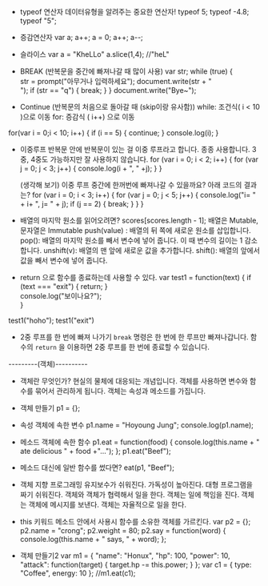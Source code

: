 - typeof 연산자
  데이터유형을 알려주는 중요한 연산자!
  typeof 5;
  typeof -4.8;
  typeof "5";

- 증감연산자
  var a;
  a++;
  a = 0;
  a++;
  a--;

- 슬라이스
  var a = "KheLLo"
  a.slice(1,4); //"heL"

- BREAK (반복문을 중간에 빠져나갈 때 많이 사용)
  var str;
  while (true) {  
   str = prompt("아무거나 입력하세요");
  document.write(str + "<br>");
  if (str == "q") {
  break;
  }
  }
  document.write("Bye~");

- Continue (반복문의 처음으로 돌아갈 때 (skip이랑 유사함))
  while: 조건식( i < 10 )으로 이동
  for: 증감식 ( i++) 으로 이동

for(var i = 0;i < 10; i++) {
if (i == 5) {
continue;
}
console.log(i);
}

- 이중루프
  반복문 안에 반복문이 있는 걸 이중 루프라고 합니다. 종종 사용합니다. 3중, 4중도 가능하지만 잘 사용하지 않습니다.
  for (var i = 0; i < 2; i++) {
  for (var j = 0; j < 3; j++) {
  console.log(i + ", " +j);
  }
  }

  (생각해 보기) 이중 루프 중간에 한꺼번에 빠져나갈 수 있을까요? 아래 코드의 결과는?
  for (var i = 0; i < 3; i++) {
  for (var j = 0; j < 5; j++) {
  console.log("i= " + i+ ", j= " + j);
  if (j == 2) {
  break; }
  }
  }

- 배열의 마지막 원소를 읽어오려면?
  scores[scores.length - 1];
  배열은 Mutable, 문자열은 Immutable
  push(value) : 배열의 뒤 쪽에 새로운 원소를 삽입합니다.
  pop(): 배열의 마지막 원소를 빼서 변수에 넣어 줍니다. 이 때 변수의 길이는 1 감소합니다.
  unshift(v): 배열의 맨 앞에 새로운 값을 추가합니다.
  shift(): 배열의 앞에서 값을 빼서 변수에 넣어 줍니다.

- return 으로 함수를 종료하는데 사용할 수 있다.
  var test1 = function(text) {
  if (text === "exit") {
  return;
  }  
   console.log("보이나요?");  
  }

test1("hoho");
test1("exit")

- 2중 루프를 한 번에 빠져 나가기
  `break` 명령은 한 번에 한 루프만 빠져나갑니다.
  함수의 `return` 을 이용하면 2중 루프를 한 번에 종료할 수 있습니다.

---------(객체)----------

- 객체란 무엇인가?
  현실의 물체에 대응되는 개념입니다.
  객체를 사용하면 변수와 함수를 묶어서 관리하게 됩니다.
  객체는 속성과 메소드를 가집니다.

- 객체 만들기
  p1 = {};

- 속성
  객체에 속한 변수
  p1.name = "Hoyoung Jung";
  console.log(p1.name);

- 메소드
  객체에 속한 함수
  p1.eat = function(food) {
  console.log(this.name + " ate delicious " + food +"...");
  };
  p1.eat("Beef");

- 메소드 대신에 일반 함수를 썼다면?
  eat(p1, "Beef");

- 객체 지향 프로그래밍
  유지보수가 쉬워진다.
  가독성이 높아진다.
  대형 프로그램을 짜기 쉬워진다.
  객체와 객체가 협력해서 일을 한다.
  객체는 일에 책임을 진다.
  객체는 객체에 메시지를 보낸다.
  객체는 자율적으로 일을 한다.

- this 키워드
  메소드 안에서 사용시 함수를 소유한 객체를 가르킨다.
  var p2 = {};
  p2.name = "crong";
  p2.weight = 80;
  p2.say = function(word) {
  console.log(this.name + " says, " + word);
  };

- 객체 만들기2
  var m1 = {
  "name": "Honux",
  "hp": 100,
  "power": 10,
  "attack": function(target) {
  target.hp -= this.power;
  }
  };
  var c1 = {
  type: "Coffee",
  energy: 10
  };
  //m1.eat(c1);
